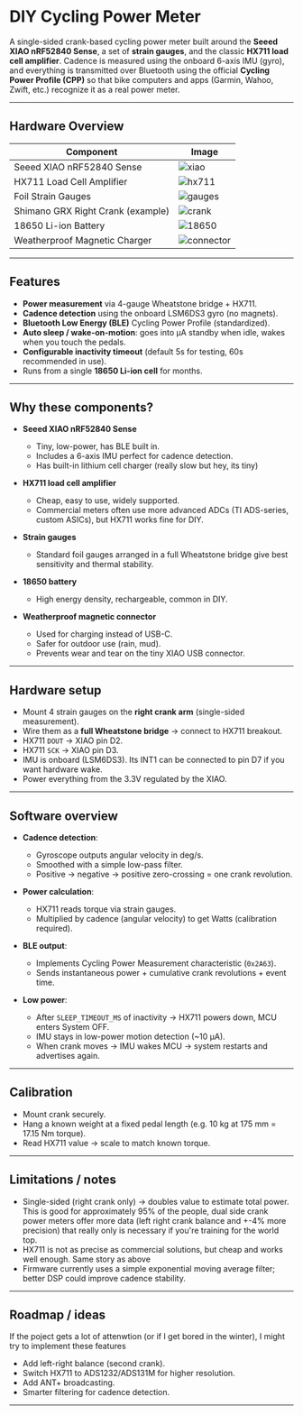 # DIY Cycling Power Meter

A single-sided crank-based cycling power meter built around the **Seeed XIAO nRF52840 Sense**, a set of **strain gauges**, and the classic **HX711 load cell amplifier**. Cadence is measured using the onboard 6-axis IMU (gyro), and everything is transmitted over Bluetooth using the official **Cycling Power Profile (CPP)** so that bike computers and apps (Garmin, Wahoo, Zwift, etc.) recognize it as a real power meter.

---

## Hardware Overview

| Component | Image |
|-----------|-------|
| Seeed XIAO nRF52840 Sense | ![xiao](images/xiao.png) |
| HX711 Load Cell Amplifier | ![hx711](images/hx711.png) |
| Foil Strain Gauges | ![gauges](images/strain_gauges.png) |
| Shimano GRX Right Crank (example) | ![crank](images/crank.png) |
| 18650 Li-ion Battery | ![18650](images/18650.png) |
| Weatherproof Magnetic Charger | ![connector](images/connector.png) |

---

## Features

* **Power measurement** via 4-gauge Wheatstone bridge + HX711.
* **Cadence detection** using the onboard LSM6DS3 gyro (no magnets).
* **Bluetooth Low Energy (BLE)** Cycling Power Profile (standardized).
* **Auto sleep / wake-on-motion**: goes into µA standby when idle, wakes when you touch the pedals.
* **Configurable inactivity timeout** (default 5s for testing, 60s recommended in use).
* Runs from a single **18650 Li-ion cell** for months.

---

## Why these components?

* **Seeed XIAO nRF52840 Sense**

  * Tiny, low-power, has BLE built in.
  * Includes a 6-axis IMU perfect for cadence detection.
  * Has built-in lithium cell charger (really slow but hey, its tiny)

* **HX711 load cell amplifier**

  * Cheap, easy to use, widely supported.
  * Commercial meters often use more advanced ADCs (TI ADS-series, custom ASICs), but HX711 works fine for DIY.

* **Strain gauges**

  * Standard foil gauges arranged in a full Wheatstone bridge give best sensitivity and thermal stability.

* **18650 battery**

  * High energy density, rechargeable, common in DIY.

* **Weatherproof magnetic connector**

  * Used for charging instead of USB-C.
  * Safer for outdoor use (rain, mud).
  * Prevents wear and tear on the tiny XIAO USB connector.

---

## Hardware setup

* Mount 4 strain gauges on the **right crank arm** (single-sided measurement).
* Wire them as a **full Wheatstone bridge** → connect to HX711 breakout.
* HX711 `DOUT` → XIAO pin D2.
* HX711 `SCK`  → XIAO pin D3.
* IMU is onboard (LSM6DS3). Its INT1 can be connected to pin D7 if you want hardware wake.
* Power everything from the 3.3V regulated by the XIAO.

---

## Software overview

* **Cadence detection**:

  * Gyroscope outputs angular velocity in deg/s.
  * Smoothed with a simple low-pass filter.
  * Positive → negative → positive zero-crossing = one crank revolution.

* **Power calculation**:

  * HX711 reads torque via strain gauges.
  * Multiplied by cadence (angular velocity) to get Watts (calibration required).

* **BLE output**:

  * Implements Cycling Power Measurement characteristic (`0x2A63`).
  * Sends instantaneous power + cumulative crank revolutions + event time.

* **Low power**:

  * After `SLEEP_TIMEOUT_MS` of inactivity → HX711 powers down, MCU enters System OFF.
  * IMU stays in low-power motion detection (\~10 µA).
  * When crank moves → IMU wakes MCU → system restarts and advertises again.

---

## Calibration

* Mount crank securely.
* Hang a known weight at a fixed pedal length (e.g. 10 kg at 175 mm = 17.15 Nm torque).
* Read HX711 value → scale to match known torque.

---

## Limitations / notes

* Single-sided (right crank only) → doubles value to estimate total power. This is good for approximately 95% of the people, dual side crank power meters offer more data (left right crank balance and +-4% more precision) that really only is necessary if you're training for the world top.
* HX711 is not as precise as commercial solutions, but cheap and works well enough. Same story as above
* Firmware currently uses a simple exponential moving average filter; better DSP could improve cadence stability.

---

## Roadmap / ideas

If the poject gets a lot of attenwtion (or if I get bored in the winter), I might try to implement these features

* Add left-right balance (second crank).
* Switch HX711 to ADS1232/ADS131M for higher resolution.
* Add ANT+ broadcasting.
* Smarter filtering for cadence detection.

---
